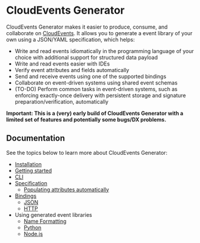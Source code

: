 # CloudEvents Generator

CloudEvents Generator makes it easier to produce, consume, and collaborate
on [CloudEvents](https://cloudevents.io/). It allows you to
generate a event library of your own using a JSON/YAML specification, which
helps:

* Write and read events idiomatically in the programming language of
your choice with additional support for structured data payload
* Write and read events easier with IDEs
* Verify event attributes and fields automatically
* Send and receive events using one of the supported bindings
* Collaborate on event-driven systems using shared event schemas
* (TO-DO) Perform common tasks in event-driven systems, such as enforcing
exactly-once delivery with persistent storage and signature
preparation/verification, automatically

**Important: This is a (very) early build of CloudEvents Generator with a
limited set of features and potentially some bugs/DX problems.**

## Documentation

See the topics below to learn more about CloudEvents Generator:

* [Installation](/cloudevents-generator/install)
* [Getting started](/cloudevents-generator/getting_started)
* [CLI](/cloudevents-generator/cli)
* [Specification](/cloudevents-generator/specs)
    * [Populating attributes automatically](/cloudevents-generator/auto)
* [Bindings](/cloudevents-generator/bindings/overview)
    * [JSON](/cloudevents-generator/bindings/overview#JSON)
    * [HTTP](/cloudevents-generator/bindings/overview#HTTP)
* Using generated event libraries
    * [Name Formatting](/cloudevents-generator/usages/name)
    * [Python](/cloudevents-generator/usages/python)
    * [Node.js](/cloudevents-generator/usages/nodejs)
